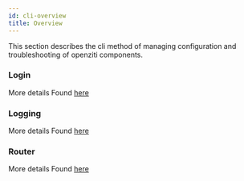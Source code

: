 ```yaml
---
id: cli-overview
title: Overview
---
```


This section describes the cli method of managing configuration and troubleshooting of openziti components.

### Login 
More details Found [here](./02-logging-in.md)
### Logging
More details Found  [here](./03-logging.md)
### Router
More details Found  [here](../02-router/04-update/01-cli.md)
